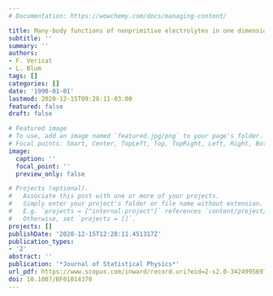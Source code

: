 ```yaml
---
# Documentation: https://wowchemy.com/docs/managing-content/

title: Many-body functions of nonprimitive electrolytes in one dimension
subtitle: ''
summary: ''
authors:
- F. Vericat
- L. Blum
tags: []
categories: []
date: '1990-01-01'
lastmod: 2020-12-15T09:28:11-03:00
featured: false
draft: false

# Featured image
# To use, add an image named `featured.jpg/png` to your page's folder.
# Focal points: Smart, Center, TopLeft, Top, TopRight, Left, Right, BottomLeft, Bottom, BottomRight.
image:
  caption: ''
  focal_point: ''
  preview_only: false

# Projects (optional).
#   Associate this post with one or more of your projects.
#   Simply enter your project's folder or file name without extension.
#   E.g. `projects = ["internal-project"]` references `content/project/deep-learning/index.md`.
#   Otherwise, set `projects = []`.
projects: []
publishDate: '2020-12-15T12:28:11.451317Z'
publication_types:
- '2'
abstract: ''
publication: '*Journal of Statistical Physics*'
url_pdf: https://www.scopus.com/inward/record.uri?eid=2-s2.0-34249956979&doi=10.1007%2fBF01014370&partnerID=40&md5=782af378223b47ba5045bfca4a73474e
doi: 10.1007/BF01014370
---
```

